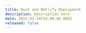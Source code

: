 ```yaml
---
title: Nuxt and Netlify Deployment
description: Description here
date: 2022-03-24T14:00:00.000Z
released: false
---
```

